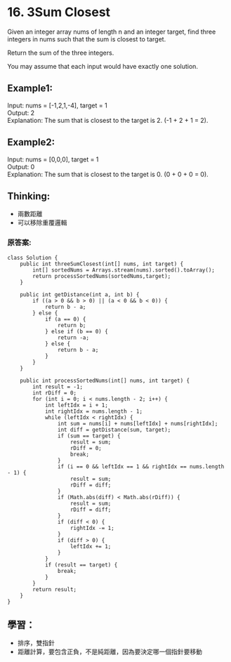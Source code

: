 # 16. 3Sum Closest
Given an integer array nums of length n and an integer target, find three integers in nums such that the sum is closest to target.

Return the sum of the three integers.

You may assume that each input would have exactly one solution.

## Example1:
Input: nums = [-1,2,1,-4], target = 1 \
Output: 2 \
Explanation: The sum that is closest to the target is 2. (-1 + 2 + 1 = 2).

## Example2:
Input: nums = [0,0,0], target = 1\
Output: 0\
Explanation: The sum that is closest to the target is 0. (0 + 0 + 0 = 0).

## Thinking:
- 兩數距離
- 可以移除重覆邏輯

### 原答案:
```
class Solution {
    public int threeSumClosest(int[] nums, int target) {
        int[] sortedNums = Arrays.stream(nums).sorted().toArray();
        return processSortedNums(sortedNums,target);
    }

    public int getDistance(int a, int b) {
        if ((a > 0 && b > 0) || (a < 0 && b < 0)) {
            return b - a;
        } else {
            if (a == 0) {
                return b;
            } else if (b == 0) {
                return -a;
            } else {
                return b - a;
            }
        }
    }

    public int processSortedNums(int[] nums, int target) {
        int result = -1;
        int rDiff = 0;
        for (int i = 0; i < nums.length - 2; i++) {
            int leftIdx = i + 1;
            int rightIdx = nums.length - 1;
            while (leftIdx < rightIdx) {
                int sum = nums[i] + nums[leftIdx] + nums[rightIdx];
                int diff = getDistance(sum, target);
                if (sum == target) {
                    result = sum;
                    rDiff = 0;
                    break;
                }
                if (i == 0 && leftIdx == 1 && rightIdx == nums.length - 1) {
                    result = sum;
                    rDiff = diff;
                }
                if (Math.abs(diff) < Math.abs(rDiff)) {
                    result = sum;
                    rDiff = diff;
                }
                if (diff < 0) {
                    rightIdx -= 1;
                }
                if (diff > 0) {
                    leftIdx += 1;
                }
            }
            if (result == target) {
                break;
            }
        }
        return result;
    }
}
```

## 學習：
- 排序，雙指針
- 距離計算，要包含正負，不是純距離，因為要決定哪一個指針要移動